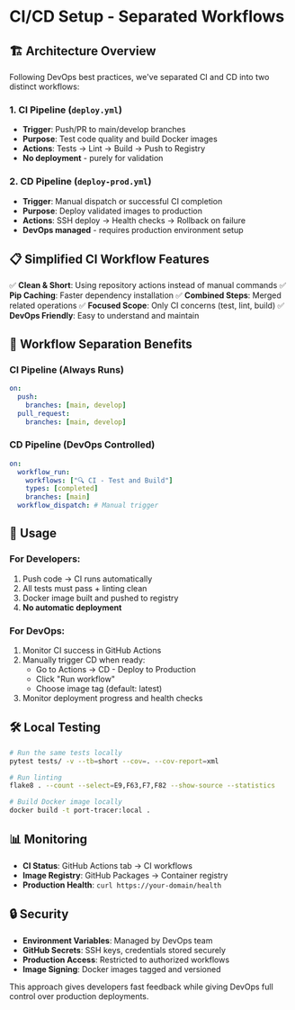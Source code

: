# CI/CD Setup - Separated Workflows

## 🏗️ Architecture Overview

Following DevOps best practices, we've separated CI and CD into two distinct workflows:

### 1. **CI Pipeline** (`deploy.yml`)
- **Trigger**: Push/PR to main/develop branches  
- **Purpose**: Test code quality and build Docker images
- **Actions**: Tests → Lint → Build → Push to Registry
- **No deployment** - purely for validation

### 2. **CD Pipeline** (`deploy-prod.yml`) 
- **Trigger**: Manual dispatch or successful CI completion
- **Purpose**: Deploy validated images to production
- **Actions**: SSH deploy → Health checks → Rollback on failure
- **DevOps managed** - requires production environment setup

## 📋 Simplified CI Workflow Features

✅ **Clean & Short**: Using repository actions instead of manual commands
✅ **Pip Caching**: Faster dependency installation 
✅ **Combined Steps**: Merged related operations
✅ **Focused Scope**: Only CI concerns (test, lint, build)
✅ **DevOps Friendly**: Easy to understand and maintain

## 🔄 Workflow Separation Benefits

### CI Pipeline (Always Runs)
```yaml
on:
  push:
    branches: [main, develop]
  pull_request:
    branches: [main, develop]
```

### CD Pipeline (DevOps Controlled)
```yaml
on:
  workflow_run:
    workflows: ["🔍 CI - Test and Build"]
    types: [completed]
    branches: [main]
  workflow_dispatch: # Manual trigger
```

## 🚀 Usage

### For Developers:
1. Push code → CI runs automatically
2. All tests must pass + linting clean
3. Docker image built and pushed to registry
4. **No automatic deployment**

### For DevOps:
1. Monitor CI success in GitHub Actions
2. Manually trigger CD when ready:
   - Go to Actions → CD - Deploy to Production 
   - Click "Run workflow"
   - Choose image tag (default: latest)
3. Monitor deployment progress and health checks

## 🛠️ Local Testing

```bash
# Run the same tests locally
pytest tests/ -v --tb=short --cov=. --cov-report=xml

# Run linting
flake8 . --count --select=E9,F63,F7,F82 --show-source --statistics

# Build Docker image locally
docker build -t port-tracer:local .
```

## 📊 Monitoring

- **CI Status**: GitHub Actions tab → CI workflows
- **Image Registry**: GitHub Packages → Container registry
- **Production Health**: `curl https://your-domain/health`

## 🔒 Security

- **Environment Variables**: Managed by DevOps team
- **GitHub Secrets**: SSH keys, credentials stored securely  
- **Production Access**: Restricted to authorized workflows
- **Image Signing**: Docker images tagged and versioned

This approach gives developers fast feedback while giving DevOps full control over production deployments.
